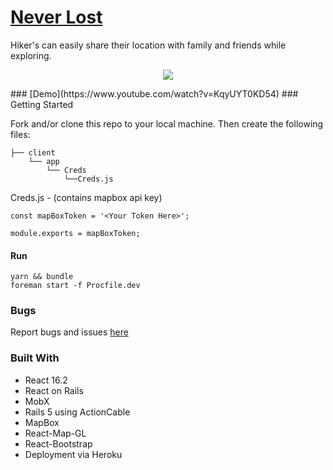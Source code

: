 # [Never Lost](http://never-lost.herokuapp.com/)
Hiker's can easily share their location with family and friends while exploring.
<p align="center">
  <img src="https://media.giphy.com/media/xT1R9S5TEPk8OpD9YY/giphy.gif"/>
</p>
### [Demo](https://www.youtube.com/watch?v=KqyUYT0KD54)
### Getting Started

Fork and/or clone this repo to your local machine.  Then create the following files:

    ├── client
        └── app
            └── Creds
                └──Creds.js
                
Creds.js - (contains mapbox api key)
                
                

    const mapBoxToken = '<Your Token Here>';
    
    module.exports = mapBoxToken; 
    
#### Run                   
```
yarn && bundle 
foreman start -f Procfile.dev

```
### Bugs 
Report bugs and issues [here](https://github.com/beelarr/never_lost/issues)


### Built With
* React 16.2
* React on Rails
* MobX
* Rails 5 using ActionCable
* MapBox
* React-Map-GL
* React-Bootstrap
* Deployment via Heroku
